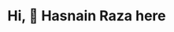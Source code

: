 # Hi, 👋 Hasnain Raza here

<!--
**HasnainRaza001/HasnainRaza001** is a ✨ _special_ ✨ repository because its `README.md` (this file) appears on your GitHub profile.

Here are some ideas to get you started:

- 🔭 I’m currently working on ...
- 🌱 ![learning-icon-in-flat-style-open-book-symbol-vector-20616665](https://user-images.githubusercontent.com/110447771/184500723-f0875681-8418-4bd4-9f51-b6db0466e909.jpg) I’m currently learning ...
- 👯 I’m looking to collaborate on ...
- 🤔 I’m looking for help with ...
- 💬 Ask me about ...
- 📫 How to reach me: ...
- 😄 Pronouns: ...
- ⚡ Fun fact: ...
-->
